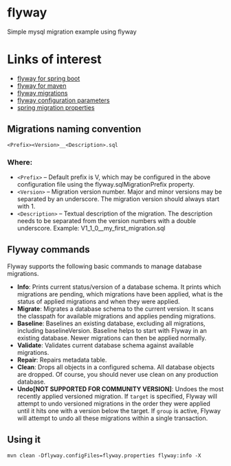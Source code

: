 # flyway
Simple mysql migration example using flyway

# Links of interest

* [flyway for spring boot](https://flywaydb.org/documentation/plugins/springboot)
* [flyway for maven](https://flywaydb.org/documentation/maven/)
* [flyway migrations](https://flywaydb.org/documentation/migrations)
* [flyway configuration parameters](https://flywaydb.org/documentation/commandline/migrate)
* [spring migration properties](https://docs.spring.io/spring-boot/docs/current/reference/html/appendix-application-properties.html#data-migration-properties)


## Migrations naming convention
`<Prefix><Version>__<Description>.sql`

### Where:

* `<Prefix>` – Default prefix is V, which may be configured in the above configuration file using the flyway.sqlMigrationPrefix property.
* `<Version>` – Migration version number. Major and minor versions may be separated by an underscore. The migration version should always start with 1.
* `<Description>` – Textual description of the migration. The description needs to be separated from the version numbers with a double underscore.
Example: V1_1_0__my_first_migration.sql

## Flyway commands

Flyway supports the following basic commands to manage database migrations.

* **Info**: Prints current status/version of a database schema. It prints which migrations are pending, which migrations have been applied, what is the status of applied migrations and when they were applied.
* **Migrate**: Migrates a database schema to the current version. It scans the classpath for available migrations and applies pending migrations.
* **Baseline**: Baselines an existing database, excluding all migrations, including baselineVersion. Baseline helps to start with Flyway in an existing database. Newer migrations can then be applied normally.
* **Validate**: Validates current database schema against available migrations.
* **Repair**: Repairs metadata table.
* **Clean**: Drops all objects in a configured schema. All database objects are dropped. Of course, you should never use clean on any production database.
* **Undo[NOT SUPPORTED FOR COMMUNITY VERSION]**: Undoes the most recently applied versioned migration. If `target` is specified, Flyway will attempt to undo versioned migrations in the order they were applied until it hits one with a version below the target. If `group` is active, Flyway will attempt to undo all these migrations within a single transaction.

## Using it

```shell script
mvn clean -Dflyway.configFiles=flyway.properties flyway:info -X
```

